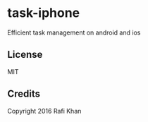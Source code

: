 # task-iphone

Efficient task management on android and ios

## License
MIT

## Credits
Copyright 2016 Rafi Khan
